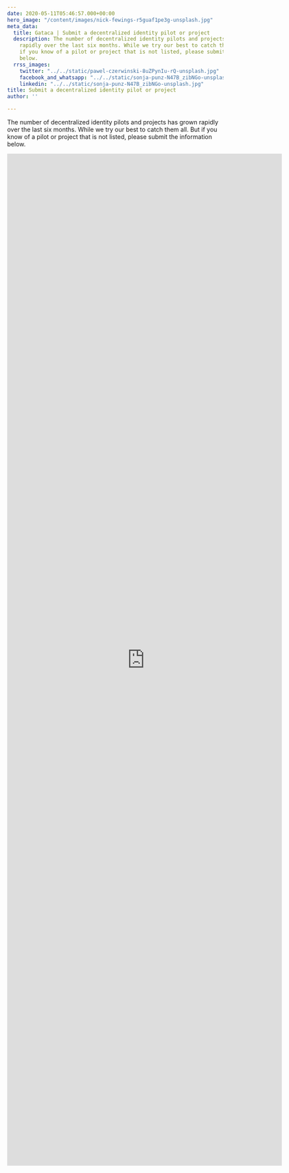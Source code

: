 ```yaml
---
date: 2020-05-11T05:46:57.000+00:00
hero_image: "/content/images/nick-fewings-r5guaf1pe3g-unsplash.jpg"
meta_data:
  title: Gataca | Submit a decentralized identity pilot or project
  description: The number of decentralized identity pilots and projects has grown
    rapidly over the last six months. While we try our best to catch them all. But
    if you know of a pilot or project that is not listed, please submit the information
    below.
  rrss_images:
    twitter: "../../static/pawel-czerwinski-8uZPynIu-rQ-unsplash.jpg"
    facebook_and_whatsapp: "../../static/sonja-punz-N47B_zibNGo-unsplash.jpg"
    linkedin: "../../static/sonja-punz-N47B_zibNGo-unsplash.jpg"
title: Submit a decentralized identity pilot or project
author: ''

---
```

The number of decentralized identity pilots and projects has grown rapidly over the last six months. While we try our best to catch them all. But if you know of a pilot or project that is not listed, please submit the information below.

<section class="iframeContainer">
<iframe src="https://docs.google.com/forms/d/e/1FAIpQLScghfhcrBY3uSxU2ovnM30VUN0qs_XKgO4vPxjA_NV8y4xETw/viewform?embedded=true" width="640" height="2355" frameborder="0" marginheight="0" marginwidth="0">Loading…</iframe>
</section>

